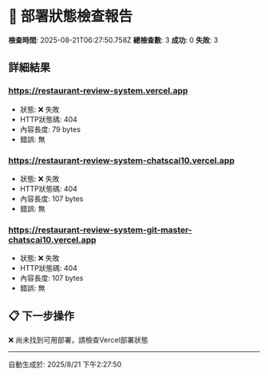 # 🚀 部署狀態檢查報告

**檢查時間**: 2025-08-21T06:27:50.758Z
**總檢查數**: 3
**成功**: 0
**失敗**: 3

## 詳細結果


### https://restaurant-review-system.vercel.app
- 狀態: ❌ 失敗
- HTTP狀態碼: 404
- 內容長度: 79 bytes
- 錯誤: 無


### https://restaurant-review-system-chatscai10.vercel.app
- 狀態: ❌ 失敗
- HTTP狀態碼: 404
- 內容長度: 107 bytes
- 錯誤: 無


### https://restaurant-review-system-git-master-chatscai10.vercel.app
- 狀態: ❌ 失敗
- HTTP狀態碼: 404
- 內容長度: 107 bytes
- 錯誤: 無


## 📋 下一步操作

❌ 尚未找到可用部署，請檢查Vercel部署狀態

---
自動生成於: 2025/8/21 下午2:27:50
